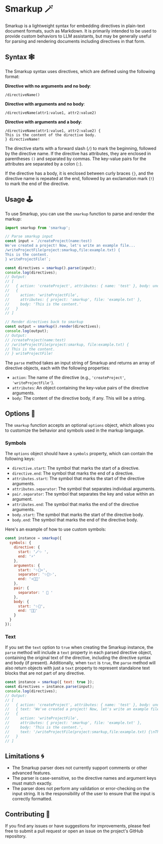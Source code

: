 # Smarkup 🪄

Smarkup is a lightweight syntax for embedding directives in plain-text document formats, such as Markdown. It is primarily intended to be used to provide custom behaviors to LLM assistants, but may be generally useful for parsing and rendering documents including directives in that form.

## Syntax 🕸️

The Smarkup syntax uses directives, which are defined using the following format:

**Directive with no arguments and no body**:
```
/directiveName()
```

**Directive with arguments and no body**:
```
/directiveName(attr1:value1, attr2:value2)
```

**Directive with arguments and a body**:
```
/directiveName(attr1:value1, attr2:value2) {
This is the content of the directive body.
} directiveName!
```

The directive starts with a forward slash (`/`) to mark the beginning, followed by the directive name. If the directive has attributes, they are enclosed in parentheses `()` and separated by commas. The key-value pairs for the attributes are separated by a colon (`:`).

If the directive has a body, it is enclosed between curly braces `{}`, and the directive name is repeated at the end, followed by an exclamation mark (`!`) to mark the end of the directive.

## Usage 🕹️

To use Smarkup, you can use the `smarkup` function to parse and render the markup:

```javascript
import smarkup from 'smarkup';

// Parse smarkup input
const input = `/createProject(name:test)
We've created a project! Now, let's write an example file...
/writeProjectFile(project:smarkup,file:example.txt) {
This is the content.
} writeProjectFile!`;

const directives = smarkup().parse(input);
console.log(directives);
// Output:
// [
//   { action: 'createProject', attributes: { name: 'test' }, body: undefined },
//   {
//     action: 'writeProjectFile',
//     attributes: { project: 'smarkup', file: 'example.txt' },
//     body: 'This is the content.'
//   }
// ]

// Render directives back to smarkup
const output = smarkup().render(directives);
console.log(output);
// Output:
// /createProject(name:test)
// /writeProjectFile(project:smarkup, file:example.txt) {
// This is the content.
// } writeProjectFile!
```

The `parse` method takes an input string of Smarkup and returns an array of directive objects, each with the following properties:

- `action`: The name of the directive (e.g., `'createProject'`, `'writeProjectFile'`).
- `attributes`: An object containing the key-value pairs of the directive arguments.
- `body`: The content of the directive body, if any. This will be a string.

## Options 🔧

The `smarkup` function accepts an optional `options` object, which allows you to customize the behavior and symbols used in the markup language.

### Symbols

The `options` object should have a `symbols` property, which can contain the following keys:

- `directive.start`: The symbol that marks the start of a directive.
- `directive.end`: The symbol that marks the end of a directive.
- `attributes.start`: The symbol that marks the start of the directive arguments.
- `attributes.separator`: The symbol that separates individual arguments.
- `pair.separator`: The symbol that separates the key and value within an argument.
- `attributes.end`: The symbol that marks the end of the directive arguments.
- `body.start`: The symbol that marks the start of the directive body.
- `body.end`: The symbol that marks the end of the directive body.

Here's an example of how to use custom symbols:

```javascript
const instance = smarkup({
  symbols: {
    directive: {
      start: '🪄✨ ',
      end: '⚡️'
    },
    arguments: {
      start: '✨🌟⭐️',
      separator: '✨💫✨',
      end: '⭐️🌟✨'
    },
    pair: {
      separator: ' 🔮 '
    },
    body: {
      start: '✨📜',
      end: '📜✨'
    }
  }
});
```

### Text

If you set the `text` option to `true` when creating the Smarkup instance, the `parse` method will include a `text` property in each parsed directive object, containing the original text of the directive, including the directive syntax and body (if present). Additionally, when `text` is `true`, the `parse` method will also return objects with just a `text` property to represent standalone text blocks that are not part of any directive.

```javascript
const instance = smarkup({ text: true });
const directives = instance.parse(input);
console.log(directives);
// Output:
// [
//   { action: 'createProject', attributes: { name: 'test' }, body: undefined, text: '/createProject(name:test)' },
//   { text: 'We've created a project! Now, let's write an example file...' },
//   {
//     action: 'writeProjectFile',
//     attributes: { project: 'smarkup', file: 'example.txt' },
//     body: 'This is the content.',
//     text: '/writeProjectFile(project:smarkup,file:example.txt) {\nThis is the content.\n} writeProjectFile!'
//   }
// ]
```

## Limitations 🌀

- The Smarkup parser does not currently support comments or other advanced features.
- The parser is case-sensitive, so the directive names and argument keys must match exactly.
- The parser does not perform any validation or error-checking on the input string. It is the responsibility of the user to ensure that the input is correctly formatted.

## Contributing 🦄

If you find any issues or have suggestions for improvements, please feel free to submit a pull request or open an issue on the project's GitHub repository.
